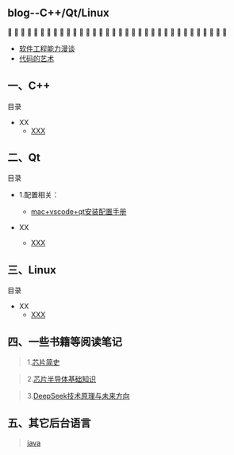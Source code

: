 ## blog--C++/Qt/Linux

:balloon: :balloon: :balloon: :balloon: :balloon: :balloon: :balloon: :balloon: :balloon: :balloon: :balloon: :balloon: :balloon: :balloon: :balloon: :balloon: :balloon: :balloon: :balloon: :balloon: :balloon: :balloon: :balloon: :balloon: :balloon: :balloon: :balloon: :balloon: :balloon: :balloon: :balloon: :balloon: :balloon: :balloon: 
  * [软件工程能力漫谈](https://github.com/Seasons123/blog--C-Qt-Linux/issues/3)
  * [代码的艺术](https://github.com/Seasons123/blog--C-Qt-Linux/issues/4)


## 一、C++          

目录

* XX
    * [XXX](https://github.com/Seasons123)
    

## 二、Qt   

目录

* 1.配置相关：<br/>
    * [mac+vscode+qt安装配置手册](https://github.com/Seasons123/blog--C-Qt-Linux/issues/1)

* XX
    * [XXX](https://github.com/Seasons123)


## 三、Linux    

目录

* XX
    * [XXX](https://github.com/Seasons123)
 
 
 ## 四、一些书籍等阅读笔记
  
  > 1.[芯片简史](https://github.com/Seasons123/blog-C_Linux_Chip/issues/5)

  > 2.[芯片半导体基础知识](https://mp.weixin.qq.com/s?__biz=Mzg5NzY3NDUyMw==&mid=2247535575&idx=1&sn=2a80498d8643bce056f80d1049e4ac84&source=41#wechat_redirect)

  > 3.[DeepSeek技术原理与未来方向](https://github.com/Seasons123/blog-C_Linux_Chip/issues/6)



  ## 五、其它后台语言
  
  > [java](https://github.com/Seasons123/blog-JAVA-ML)






